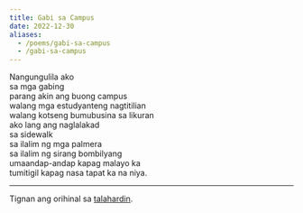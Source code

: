 ```yaml
---
title: Gabi sa Campus
date: 2022-12-30
aliases:
  - /poems/gabi-sa-campus
  - /gabi-sa-campus
---
```

Nangungulila ako  
sa mga gabing  
parang akin ang buong campus  
walang mga estudyanteng nagtitilian  
walang kotseng bumubusina sa likuran  
ako lang ang naglalakad  
sa sidewalk  
sa ilalim ng mga palmera  
sa ilalim ng sirang bombilyang  
umaandap-andap kapag malayo ka  
tumitigil kapag nasa tapat ka na niya.

***
Tignan ang orihinal sa [talahardin](https://talahardin.vinceimbat.com/gabi-sa-campus).
